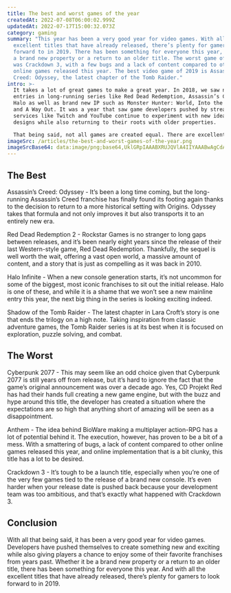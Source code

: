 ```yaml
---
title: The best and worst games of the year
createdAt: 2022-07-08T06:00:02.999Z
updatedAt: 2022-07-17T15:00:32.073Z
category: gaming
summary: "This year has been a very good year for video games. With all the
  excellent titles that have already released, there’s plenty for gamers to look
  forward to in 2019. There has been something for everyone this year, including
  a brand new property or a return to an older title. The worst game of the year
  was Crackdown 3, with a few bugs and a lack of content compared to other
  online games released this year. The best video game of 2019 is Assassin's
  Creed: Odyssey, the latest chapter of the Tomb Raider."
intro: >-
  It takes a lot of great games to make a great year. In 2018, we saw new
  entries in long-running series like Red Dead Redemption, Assassin’s Creed, and
  Halo as well as brand new IP such as Monster Hunter: World, Into the Breach,
  and A Way Out. It was a year that saw game developers pushed by streaming
  services like Twitch and YouTube continue to experiment with new ideas and
  designs while also returning to their roots with older properties. 

  That being said, not all games are created equal. There are excellent games and then there are... others less so. To help you sort through the deluge of new releases this year, Gamers Central has compiled a list of our top ten favorite titles coupled with an even longer list of disappointments that you may want to avoid entirely or at least wait for a sale before picking up.
imageSrc: /articles/the-best-and-worst-games-of-the-year.png
imageSrcBase64: data:image/png;base64,UklGRpIAAABXRUJQVlA4IIYAAABwAgCdASoKAAoAAUAmJaACdAYpRzDJWeAB7rgAAP72//Yy7ogbQjv56Z2Mr+9HyPbqQnqgT+rerVn4EZm5TgTHHVLMJmfUOpEdz8z/04//fAqOGtCaasmVyo/5ggNBkn39oOpHdZx5OOfRfJZ/4Nf+lJ0J+3Gr9fkD/Q7vx8dxoPnO+WeAAA==
---
```


## The Best

Assassin’s Creed: Odyssey - It’s been a long time coming, but the long-running Assassin’s Creed franchise has finally found its footing again thanks to the decision to return to a more historical setting with Origins. Odyssey takes that formula and not only improves it but also transports it to an entirely new era.

Red Dead Redemption 2 - Rockstar Games is no stranger to long gaps between releases, and it’s been nearly eight years since the release of their last Western-style game, Red Dead Redemption. Thankfully, the sequel is well worth the wait, offering a vast open world, a massive amount of content, and a story that is just as compelling as it was back in 2010.

Halo Infinite - When a new console generation starts, it’s not uncommon for some of the biggest, most iconic franchises to sit out the initial release. Halo is one of these, and while it is a shame that we won’t see a new mainline entry this year, the next big thing in the series is looking exciting indeed.

Shadow of the Tomb Raider - The latest chapter in Lara Croft’s story is one that ends the trilogy on a high note. Taking inspiration from classic adventure games, the Tomb Raider series is at its best when it is focused on exploration, puzzle solving, and combat.

## The Worst

Cyberpunk 2077 - This may seem like an odd choice given that Cyberpunk 2077 is still years off from release, but it’s hard to ignore the fact that the game’s original announcement was over a decade ago. Yes, CD Projekt Red has had their hands full creating a new game engine, but with the buzz and hype around this title, the developer has created a situation where the expectations are so high that anything short of amazing will be seen as a disappointment.

Anthem - The idea behind BioWare making a multiplayer action-RPG has a lot of potential behind it. The execution, however, has proven to be a bit of a mess. With a smattering of bugs, a lack of content compared to other online games released this year, and online implementation that is a bit clunky, this title has a lot to be desired.

Crackdown 3 - It’s tough to be a launch title, especially when you’re one of the very few games tied to the release of a brand new console. It’s even harder when your release date is pushed back because your development team was too ambitious, and that’s exactly what happened with Crackdown 3.

## Conclusion

With all that being said, it has been a very good year for video games. Developers have pushed themselves to create something new and exciting while also giving players a chance to enjoy some of their favorite franchises from years past. Whether it be a brand new property or a return to an older title, there has been something for everyone this year. And with all the excellent titles that have already released, there’s plenty for gamers to look forward to in 2019.
